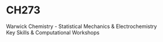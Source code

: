 # CH273
Warwick Chemistry - Statistical Mechanics &amp; Electrochemistry <br>
Key Skills &amp; Computational Workshops <br>
